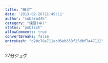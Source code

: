```yaml
---
title: "練習"
date: '2013-02-26T21:49:11'
author: "subaru44k"
category: "練習(中)"
status: "publish"
allowComments: true
convertBreaks: false
entryHash: "d20c78e711ac05eb353f25dbf7a47122"
---
```

27分ジョグ
